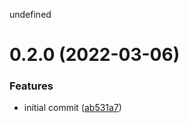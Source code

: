 undefined

# 0.2.0 (2022-03-06)


### Features

* initial commit ([ab531a7](https://github.com/ioredis/commands/commit/ab531a7a0fc30b5691a9bad5c2b7fd309e1064db))
